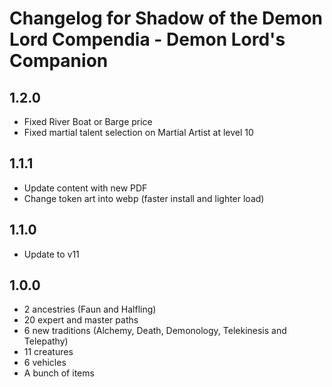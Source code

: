 # Changelog for Shadow of the Demon Lord Compendia - Demon Lord's Companion

## 1.2.0

- Fixed River Boat or Barge price
- Fixed martial talent selection on Martial Artist at level 10

## 1.1.1

- Update content with new PDF
- Change token art into webp (faster install and lighter load)

## 1.1.0

- Update to v11

## 1.0.0

- 2 ancestries (Faun and Halfling)
- 20 expert and master paths
- 6 new traditions (Alchemy, Death, Demonology, Telekinesis and Telepathy)
- 11 creatures
- 6 vehicles
- A bunch of items

